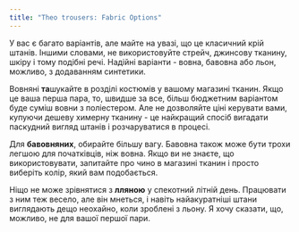 ```yaml
---
title: "Theo trousers: Fabric Options"
---
```


У вас є багато варіантів, але майте на увазі, що це класичний крій штанів. Іншими словами, не використовуйте стрейч, джинсову тканину, шкіру і тому подібні речі. Надійні варіанти - вовна, бавовна або льон, можливо, з додаванням синтетики.

Вовняні **та**шукайте в розділі костюмів у вашому магазині тканин. Якщо це ваша перша пара, то, швидше за все, більш бюджетним варіантом буде суміш вовни з поліестером. Але не дозволяйте ціні керувати вами, купуючи дешеву химерну тканину - це найкращий спосіб вигадати паскудний вигляд штанів і розчаруватися в процесі.

Для **бавовняних**, обирайте більшу вагу. Бавовна також може бути трохи легшою для початківців, ніж вовна. Якщо ви не знаєте, що використовувати, запитайте про чино в магазині тканин і просто виберіть колір, який вам подобається.

Ніщо не може зрівнятися з **лляною** у спекотний літній день. Працювати з ним теж весело, але він мнеться, і навіть найакуратніші штани виглядають дещо неохайно, коли зроблені з льону. Я хочу сказати, що, можливо, не для вашої першої пари.
